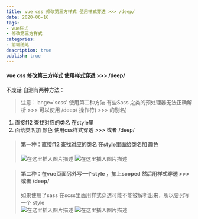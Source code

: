 ```yaml
---
title: vue css 修改第三方样式 使用样式穿透 >>> /deep/
date: 2020-06-16
tags: 
- vue样式
- 修改第三方样式
categories: 
- 前端随笔
description: true
publish: true
---
```


#### vue css 修改第三方样式 使用样式穿透 >>> /deep/
不废话 自测有两种方法：
> 注意：lange='scss' 使用第二种方法 有些Sass 之类的预处理器无法正确解析 >>>   可以使用 /deep/ 操作符( >>> 的别名) 
 1. 直接f12 查找对应的类名 在style里
 2. 面给类名加 颜色  使用css样式穿透 >>>  或者  /deep/

>  #### 第一种：直接f12 查找对应的类名 在style里面给类名加 颜色
>  ![在这里插入图片描述](https://img-blog.csdnimg.cn/20200501123456645.png)    ![在这里插入图片描述](https://img-blog.csdnimg.cn/20200501123615328.png?x-oss-process=image/watermark,type_ZmFuZ3poZW5naGVpdGk,shadow_10,text_aHR0cHM6Ly9ibG9nLmNzZG4ubmV0L3d1ajE5MzU=,size_16,color_FFFFFF,t_70)



>  #### 第二种：在vue页面另外写一个style ，加上scoped 然后用样式穿透 >>> 或者 /deep/ 
>  如果使用了sass 在scss里面用样式穿透可能不能被解析出来，所以要另写一个 style   
>  ![在这里插入图片描述](https://img-blog.csdnimg.cn/20200501123334968.png) ![在这里插入图片描述](https://img-blog.csdnimg.cn/20200501122038863.png?x-oss-process=image/watermark,type_ZmFuZ3poZW5naGVpdGk,shadow_10,text_aHR0cHM6Ly9ibG9nLmNzZG4ubmV0L3d1ajE5MzU=,size_16,color_FFFFFF,t_70)
